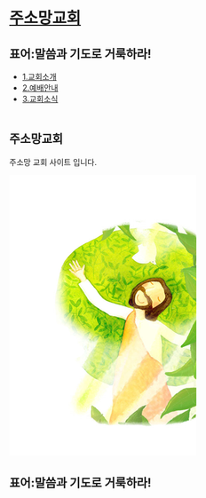 <!DOCTYPE html>
<html>
  <head>
    <meta charset="utf-8">
    <title>주소망교회 </title>
  </head>
  <body>
    <h1><a href="first.html"title="주소망교회"><strong>주소망교회</strong></a><h2><strong>표어</strong>:말씀과 기도로 거룩하라!</h2></h1>
      <ul>
        <li><a href="second.html"title="교회소개">1.교회소개</a></li>
        <li><a href="third.html"title="예배안내">2.예배안내</a></li>
        <li><a href="fourth.html"title="교회소식">3.교회소식</a></li><br>
      </ul>
      <h2>주소망교회</h2>
      <p>주소망 교회 사이트 입니다.</p>
      <img src="표지.png" alt="300"><h2><strong>표어</strong>:말씀과 기도로 거룩하라!</h2>
  </body>
</html>
